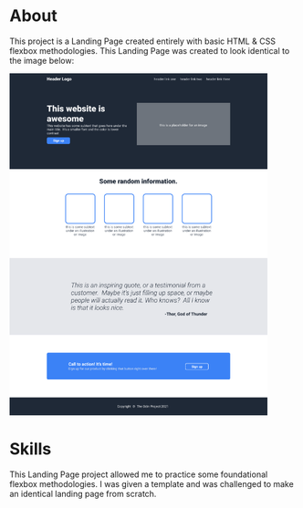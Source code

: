 # About

This project is a Landing Page created entirely with basic HTML & CSS flexbox methodologies. This Landing Page was created to look identical to the image below:</b>

<img src="./images/landing-page.png" alt="image" height="600"/>

# Skills

This Landing Page project allowed me to practice some foundational flexbox methodologies. I was given a template and was challenged to make an identical landing page from scratch.